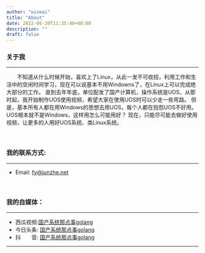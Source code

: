 ```yaml
---
author: "wiseai"
title: "About"
date: 2022-06-20T11:35:48+08:00
description: ""
draft: false
---
```


### 关于我
---
&emsp;&emsp;不知道从什么时候开始，喜欢上了Linux，从此一发不可收拾，利用工作和生活中的空闲时间学习，现在可以说基本不用Windowns了，在Linux上可以完成绝大部分的工作。
直到去年年底，单位配发了国产计算机，操作系统是UOS，从那时起，我开始制作UOS使用视频，希望大家在使用UOS时可以少走一些弯路。
但是，基本所有人都在用Windows的思想去用UOS，每个人都在抱怨UOS不好用。
UOS根本就不是Windows，这样用怎么可能用好？
现在，只能尽可能去做好使用视频，让更多的人用好UOS系统、类Linux系统。
<br><br><br>

### 我的联系方式:
---
- Email: fy@junzhe.net
<br><br><br>

### 我的自媒体：
---
- 西瓜视频:[国产系统那点事golang](https://www.ixigua.com/home/3817125407125848/?list_entrance=search)
- 今日头条: [国产系统那点事golang](https://www.toutiao.com/c/user/token/MS4wLjABAAAAw9Tx7ZDK6Dt-zEkR4M5bfLwZL87UqxrHsoOqxHuE6LQFNhnP8uUEnPi0UTtSxcIy/?)
- 抖&emsp;&emsp;音: [国产系统那点事golang](https://www.douyin.com/user/MS4wLjABAAAAbHJMaaUXek0GXCev9G93O4BiZAbj60E79nQuQG4LVwspyvc2_7-E9HdYzC5RBiCG)

---

